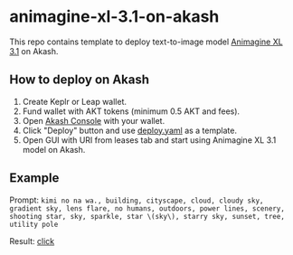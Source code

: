 # animagine-xl-3.1-on-akash

This repo contains template to deploy text-to-image model [Animagine XL 3.1](https://huggingface.co/cagliostrolab/animagine-xl-3.1) on Akash.

## How to deploy on Akash
1. Create Keplr or Leap wallet.
2. Fund wallet with AKT tokens (minimum 0.5 AKT and fees).
3. Open [Akash Console](https://console.akash.network/) with your wallet.
4. Click "Deploy" button and use [deploy.yaml](https://github.com/camathebullet/animagine-xl-3.1-on-akash/blob/main/deploy.yaml) as a template.
5. Open GUI with URI from leases tab and start using Animagine XL 3.1 model on Akash.

## Example
Prompt: `kimi no na wa., building, cityscape, cloud, cloudy sky, gradient sky, lens flare, no humans, outdoors, power lines, scenery, shooting star, sky, sparkle, star \(sky\), starry sky, sunset, tree, utility pole`

Result: [click](https://imgtr.ee/images/2024/09/12/3b6ea511498690354fa09264e2ab1df7.png)
